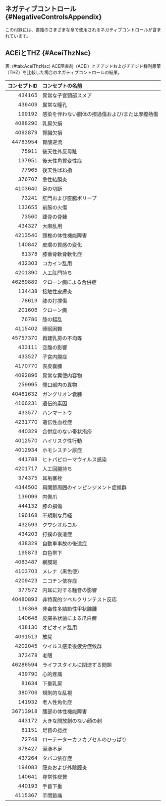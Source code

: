 ## ネガティブコントロール {#NegativeControlsAppendix}

この付録には、書籍のさまざまな章で使用されるネガティブコントロールが含まれています。

## ACEiとTHZ {#AceiThzNsc}

表: (\#tab:AceiThzNsc) ACE阻害剤（ACEi）とチアジドおよびチアジド様利尿薬（THZ）を比較した場合のネガティブコントロールの結果。

| コンセプトID | コンセプトの名前                                      |
| -------------:|:-------------------------------------------------------|
| 434165 | 異常な子宮頸部スメア |
| 436409 | 異常な瞳孔 |
| 199192 | 感染を伴わない胴体の擦過傷および/または摩擦熱傷 |
| 4088290 | 乳房欠損 |
| 4092879 | 腎臓欠損 |
| 44783954 | 胃酸逆流 |
| 75911 | 後天性外反母趾 |
| 137951 | 後天性角質変性症 |
| 77965 | 後天性ばね指 |
| 376707 | 急性結膜炎 |
| 4103640 | 足の切断 |
| 73241 | 肛門および直腸ポリープ |
| 133655 | 前腕の火傷 |
| 73560 | 踵骨の骨棘 |
| 434327 | 大麻乱用 |
| 4213540 | 頸椎の体性機能障害 |
| 140842 | 皮膚の質感の変化 |
| 81378 | 膝蓋骨軟骨軟化症 |
| 432303 | コカイン乱用 |
| 4201390 | 人工肛門持ち |
| 46269889 | クローン病による合併症 |
| 134438 | 接触性皮膚炎 |
| 78619 | 膝の打撲傷 |
| 201606 | クローン病 |
| 76786 | 膝の錯乱 |
| 4115402 | 睡眠困難 |
| 45757370 | 再建乳房の不均等 |
| 433111 | 空腹の影響 |
| 433527 | 子宮内膜症 |
| 4170770 | 表皮嚢腫 |
| 4092896 | 異常な糞便内容物 |
| 259995 | 開口部内の異物 |
| 40481632 | ガングリオン嚢腫 |
| 4166231 | 遺伝的素因 |
| 433577 | ハンマートウ |
| 4231770 | 遺伝性血栓症 |
| 440329 | 合併症のない帯状疱疹 |
| 4012570 | ハイリスク性行動 |
| 4012934 | ホモシスチン尿症 |
| 441788 | ヒトパピローマウイルス感染 |
| 4201717 | 人工回腸持ち |
| 374375 | 耳垢塞栓 |
| 4344500 | 肩関節周囲のインピンジメント症候群 |
| 139099 | 内側爪 |
| 444132 | 膝の損傷 |
| 196168 | 不規則な月経 |
| 432593 | クワシオルコル |
| 434203 | 打撲の後遺症 |
| 438329 | 自動車事故の後遺症 |
| 195873 | 白色帯下 |
| 4083487 | 網膜斑 |
| 4103703 | メレナ（黒色便） |
| 4209423 | ニコチン依存症 |
| 377572 | 内耳に対する騒音の影響 |
| 40480893 | 非特異的ツベルクリンテスト反応 |
| 136368 | 非毒性多結節性甲状腺腫 |
| 140648 | 皮膚糸状菌による爪白癬 |
| 438130 | オピオイド乱用 |
| 4091513 | 放屁 |
| 4202045 | ウイルス感染後疲労症候群 |
| 373478 | 老眼 |
| 46286594 | ライフスタイルに関連する問題 |
| 439790 | 心的疼痛 |
| 81634 | 下垂乳房 |
| 380706 | 規則的な乱視 |
| 141932 | 老人性角化症 |
| 36713918 | 腰部の体性機能障害 |
| 443172 | 大きな開放創のない顔の刺 |
| 81151 | 足首の捻挫 |
| 72748 | ローテーターカフカプセルのひっぱり |
| 378427 | 涙液不足 |
| 437264 | タバコ依存症 |
| 194083 | 膣炎および外陰膣炎 |
| 140641 | 尋常性疣贅 |
| 440193 | 手首下垂 |
| 4115367 | 手関節痛 |
